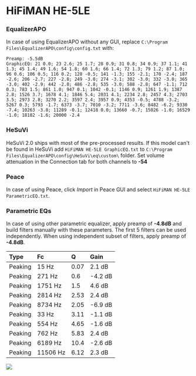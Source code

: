 # HiFiMAN HE-5LE

### EqualizerAPO
In case of using EqualizerAPO without any GUI, replace `C:\Program Files\EqualizerAPO\config\config.txt`
with:
```
Preamp: -5.5dB
GraphicEQ: 21 0.0; 23 2.6; 25 1.7; 28 0.9; 31 0.8; 34 0.9; 37 1.1; 41 1.3; 45 1.4; 49 1.6; 54 1.8; 60 1.6; 66 1.4; 72 1.3; 79 1.2; 87 1.0; 96 0.6; 106 0.5; 116 0.2; 128 -0.5; 141 -1.3; 155 -2.1; 170 -2.4; 187 -2.6; 206 -2.7; 227 -2.8; 249 -3.0; 274 -3.1; 302 -3.0; 332 -3.0; 365 -3.0; 402 -2.9; 442 -2.8; 486 -2.8; 535 -3.0; 588 -2.8; 647 -1.1; 712 0.3; 783 1.5; 861 1.0; 947 0.1; 1042 -0.1; 1146 0.9; 1261 1.9; 1387 2.8; 1526 3.7; 1678 4.1; 1846 5.4; 2031 4.1; 2234 2.8; 2457 4.3; 2703 3.5; 2973 2.8; 3270 2.2; 3597 2.4; 3957 0.9; 4353 -0.5; 4788 -3.2; 5267 0.3; 5793 -1.7; 6373 -3.7; 7010 -3.2; 7711 -3.6; 8482 -6.2; 9330 -7.4; 10263 -3.8; 11289 -0.1; 12418 0.0; 13660 -0.7; 15026 -1.0; 16529 -1.0; 18182 -1.6; 20000 -2.4
```

### HeSuVi
HeSuVi 2.0 ships with most of the pre-processed results. If this model can't be found in HeSuVi add
`HiFiMAN HE-5LE GraphicEQ.txt` to `C:\Program Files\EqualizerAPO\config\HeSuVi\eq\custom\` folder.
Set volume attenuation in the Connection tab for both channels to **-54**

### Peace
In case of using Peace, click *Import* in Peace GUI and select `HiFiMAN HE-5LE ParametricEQ.txt`.

### Parametric EQs
In case of using other parametric equalizer, apply preamp of **-4.8dB** and build filters manually
with these parameters. The first 5 filters can be used independently.
When using independent subset of filters, apply preamp of **-4.8dB**.

| Type    | Fc       |     Q | Gain    |
|:--------|:---------|:------|:--------|
| Peaking | 15 Hz    |  0.07 | 2.1 dB  |
| Peaking | 271 Hz   |  0.6  | -4.2 dB |
| Peaking | 1751 Hz  |  1.5  | 4.6 dB  |
| Peaking | 2814 Hz  |  2.53 | 2.4 dB  |
| Peaking | 8734 Hz  |  2.05 | -6.9 dB |
| Peaking | 33 Hz    |  3.11 | -1.1 dB |
| Peaking | 554 Hz   |  4.65 | -1.6 dB |
| Peaking | 762 Hz   |  5.83 | 2.4 dB  |
| Peaking | 6189 Hz  | 10.4  | -2.6 dB |
| Peaking | 11506 Hz |  6.12 | 2.3 dB  |

![](https://raw.githubusercontent.com/jaakkopasanen/AutoEq/master/results/innerfidelity/sbaf-serious/HiFiMAN%20HE-5LE/HiFiMAN%20HE-5LE.png)